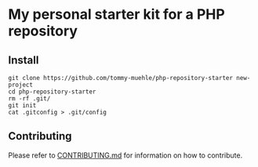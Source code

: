 # My personal starter kit for a PHP repository

## Install

```
git clone https://github.com/tommy-muehle/php-repository-starter new-project
cd php-repository-starter
rm -rf .git/
git init
cat .gitconfig > .git/config
```

## Contributing

Please refer to [CONTRIBUTING.md](CONTRIBUTING.md) for information on how to contribute.
